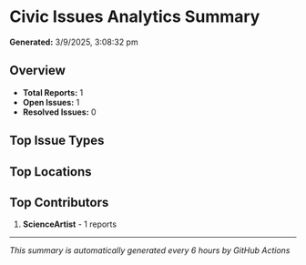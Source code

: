 #  Civic Issues Analytics Summary

**Generated:** 3/9/2025, 3:08:32 pm

##  Overview
- **Total Reports:** 1
- **Open Issues:** 1
- **Resolved Issues:** 0

##  Top Issue Types


##  Top Locations


##  Top Contributors
1. **ScienceArtist** - 1 reports

---
*This summary is automatically generated every 6 hours by GitHub Actions*
